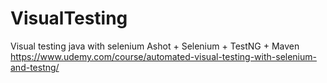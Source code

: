 # VisualTesting
Visual testing java with selenium
Ashot + Selenium + TestNG + Maven
https://www.udemy.com/course/automated-visual-testing-with-selenium-and-testng/

